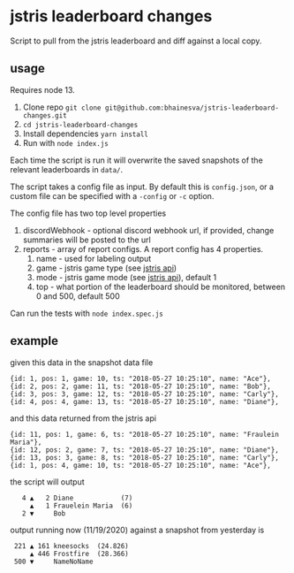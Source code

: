 # jstris leaderboard changes

Script to pull from the jstris leaderboard and diff against a local copy.

## usage
Requires node 13.
1. Clone repo `git clone git@github.com:bhainesva/jstris-leaderboard-changes.git`
2. `cd jstris-leaderboard-changes`
3. Install dependencies `yarn install`
4. Run with `node index.js`

Each time the script is run it will overwrite the saved snapshots of the relevant leaderboards in `data/`.

The script takes a config file as input. By default this is `config.json`, or a custom file can be specified with a `-config` or `-c` option.

The config file has two top level properties
1. discordWebhook - optional discord webhook url, if provided, change summaries will be posted to the url
2. reports - array of report configs. A report config has 4 properties.
    1. name - used for labeling output
    2. game - jstris game type (see [jstris api](https://erickmack.github.io/JstrisAPIdocs/#/?id=http-request))
    3. mode - jstris game mode (see [jstris api](https://erickmack.github.io/JstrisAPIdocs/#/?id=http-request)), default 1
    4. top - what portion of the leaderboard should be monitored, between 0 and 500, default 500

Can run the tests with `node index.spec.js`

## example

given this data in the snapshot data file
```
{id: 1, pos: 1, game: 10, ts: "2018-05-27 10:25:10", name: "Ace"},
{id: 2, pos: 2, game: 11, ts: "2018-05-27 10:25:10", name: "Bob"},
{id: 3, pos: 3, game: 12, ts: "2018-05-27 10:25:10", name: "Carly"},
{id: 4, pos: 4, game: 13, ts: "2018-05-27 10:25:10", name: "Diane"},
```

and this data returned from the jstris api
```
{id: 11, pos: 1, game: 6, ts: "2018-05-27 10:25:10", name: "Fraulein Maria"},
{id: 12, pos: 2, game: 7, ts: "2018-05-27 10:25:10", name: "Diane"},
{id: 13, pos: 3, game: 8, ts: "2018-05-27 10:25:10", name: "Carly"},
{id: 1, pos: 4, game: 10, ts: "2018-05-27 10:25:10", name: "Ace"},
```

the script will output
```
   4 ▲   2 Diane            (7)
     ▲   1 Frauelein Maria  (6)
   2 ▼     Bob
```

output running now (11/19/2020) against a snapshot from yesterday is
```
 221 ▲ 161 kneesocks  (24.826)
     ▲ 446 Frostfire  (28.366)
 500 ▼     NameNoName
```